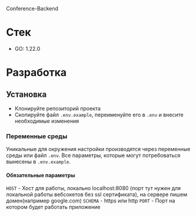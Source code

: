 Conference-Backend

# Стек

- GO: 1.22.0

# Разработка

## Установка

- Клонируйте репозиторий проекта
- Скопируйте файл `.env.example`, переименуйте его в `.env` и внесите необходимые изменения
### Переменные среды

Уникальные для окружения настройки производятся через переменные среды или файл `.env`. Все параметры, которые могут потребоваться вынесены в `.env.example`.

#### Обязательные параметры
`HOST` - Хост для работы, локально localhost:8080 (порт тут нужен для локальной работы вебсокетов без ssl сертификата), на сервере пишем домен(например google.com) 
`SCHEMA` - https или http 
`PORT` - Порт на котором будет работать приложение
